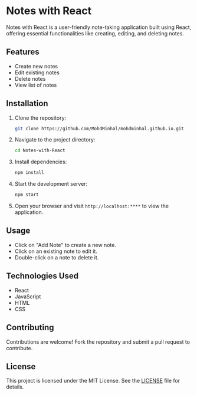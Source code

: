 # Notes with React

Notes with React is a user-friendly note-taking application built using React, offering essential functionalities like creating, editing, and deleting notes.

## Features

- Create new notes
- Edit existing notes
- Delete notes
- View list of notes

## Installation

1. Clone the repository:

    ```bash
    git clone https://github.com/MohdMinhal/mohdminhal.github.io.git
    ```

2. Navigate to the project directory:

    ```bash
    cd Notes-with-React
    ```

3. Install dependencies:

    ```bash
    npm install
    ```

4. Start the development server:

    ```bash
    npm start
    ```

5. Open your browser and visit `http://localhost:****` to view the application.

## Usage

- Click on "Add Note" to create a new note.
- Click on an existing note to edit it.
- Double-click on a note to delete it.

## Technologies Used

- React
- JavaScript
- HTML
- CSS

## Contributing

Contributions are welcome! Fork the repository and submit a pull request to contribute.

## License

This project is licensed under the MIT License. See the [LICENSE](LICENSE) file for details.
